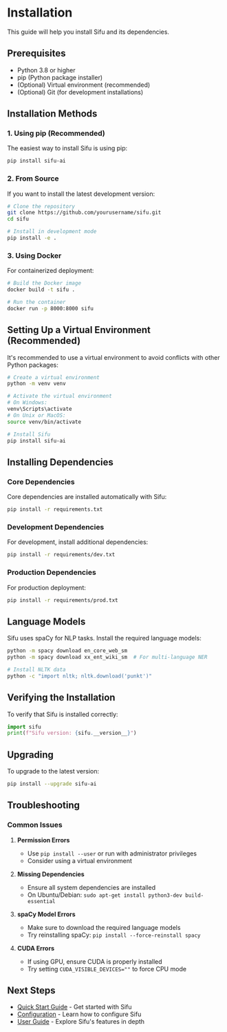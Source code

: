 # Installation

This guide will help you install Sifu and its dependencies.

## Prerequisites

- Python 3.8 or higher
- pip (Python package installer)
- (Optional) Virtual environment (recommended)
- (Optional) Git (for development installations)

## Installation Methods

### 1. Using pip (Recommended)

The easiest way to install Sifu is using pip:

```bash
pip install sifu-ai
```

### 2. From Source

If you want to install the latest development version:

```bash
# Clone the repository
git clone https://github.com/yourusername/sifu.git
cd sifu

# Install in development mode
pip install -e .
```

### 3. Using Docker

For containerized deployment:

```bash
# Build the Docker image
docker build -t sifu .

# Run the container
docker run -p 8000:8000 sifu
```

## Setting Up a Virtual Environment (Recommended)

It's recommended to use a virtual environment to avoid conflicts with other Python packages:

```bash
# Create a virtual environment
python -m venv venv

# Activate the virtual environment
# On Windows:
venv\Scripts\activate
# On Unix or MacOS:
source venv/bin/activate

# Install Sifu
pip install sifu-ai
```

## Installing Dependencies

### Core Dependencies

Core dependencies are installed automatically with Sifu:

```bash
pip install -r requirements.txt
```

### Development Dependencies

For development, install additional dependencies:

```bash
pip install -r requirements/dev.txt
```

### Production Dependencies

For production deployment:

```bash
pip install -r requirements/prod.txt
```

## Language Models

Sifu uses spaCy for NLP tasks. Install the required language models:

```bash
python -m spacy download en_core_web_sm
python -m spacy download xx_ent_wiki_sm  # For multi-language NER

# Install NLTK data
python -c "import nltk; nltk.download('punkt')"
```

## Verifying the Installation

To verify that Sifu is installed correctly:

```python
import sifu
print(f"Sifu version: {sifu.__version__}")
```

## Upgrading

To upgrade to the latest version:

```bash
pip install --upgrade sifu-ai
```

## Troubleshooting

### Common Issues

1. **Permission Errors**
   - Use `pip install --user` or run with administrator privileges
   - Consider using a virtual environment

2. **Missing Dependencies**
   - Ensure all system dependencies are installed
   - On Ubuntu/Debian: `sudo apt-get install python3-dev build-essential`

3. **spaCy Model Errors**
   - Make sure to download the required language models
   - Try reinstalling spaCy: `pip install --force-reinstall spacy`

4. **CUDA Errors**
   - If using GPU, ensure CUDA is properly installed
   - Try setting `CUDA_VISIBLE_DEVICES=""` to force CPU mode

## Next Steps

- [Quick Start Guide](quickstart.md) - Get started with Sifu
- [Configuration](configuration.md) - Learn how to configure Sifu
- [User Guide](../user_guide/core_concepts.md) - Explore Sifu's features in depth
